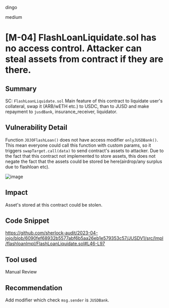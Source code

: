 dingo

medium

# [M-04] FlashLoanLiquidate.sol has no access control. Attacker can steal assets from contract if they are there.

## Summary
SC: `FlashLoanLiquidate.sol`
Main feature of this contract to liquidate user's collateral, swap it (ARB/wETH etc.) to USDC, than to JUSD and make repayment to `jusdBank`, insurance_receiver, liquidator.

## Vulnerability Detail
Function  `JOJOFlashLoan()` does not have access modifier `onlyJUSDBank()`.
This mean everyone could call this function with custom params, so it triggers `swapTarget.call(data)` to send contract's assets to attacker.
Due to the fact that this contract not implemented to store assets, this does not negate the fact that the assets could be stored be here(airdrop/any surplus due to flashloan etc).

![image](https://user-images.githubusercontent.com/106747559/235755084-29c89fe9-acc0-4fe7-bd15-92d458ae53aa.png)

## Impact
Asset's stored at this contract could be stolen.

## Code Snippet
https://github.com/sherlock-audit/2023-04-jojo/blob/6090fef68932b5577abf6b5aa26eb1e579353c57/JUSDV1/src/Impl/flashloanImpl/FlashLoanLiquidate.sol#L46-L97

## Tool used
Manual Review

## Recommendation
Add modifier which check `msg.sender` is `JUSDBank`.